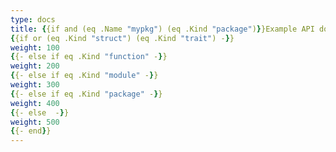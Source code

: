 ```yaml
---
type: docs
title: {{if and (eq .Name "mypkg") (eq .Kind "package")}}Example API docs{{else}}{{.Name}}{{end}}
{{if or (eq .Kind "struct") (eq .Kind "trait") -}}
weight: 100
{{- else if eq .Kind "function" -}}
weight: 200
{{- else if eq .Kind "module" -}}
weight: 300
{{- else if eq .Kind "package" -}}
weight: 400
{{- else  -}}
weight: 500
{{- end}}
---
```

